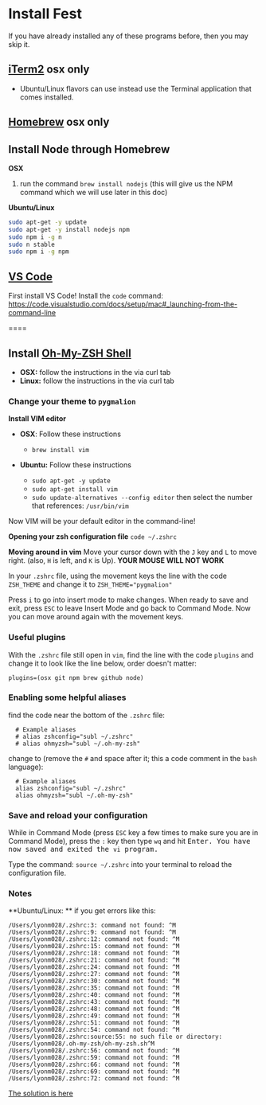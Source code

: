 # Install Fest
If you have already installed any of these programs before, then you may skip it.

## [iTerm2](http://iterm2.com/) **osx only**
- Ubuntu/Linux flavors can use instead use the Terminal application that comes installed.

## [Homebrew](http://brew.sh/#install) **osx only**

## Install Node through Homebrew
**OSX**
1. run the command `brew install nodejs` (this will give us the NPM command which we will use later in this doc)

**Ubuntu/Linux**

```bash
sudo apt-get -y update
sudo apt-get -y install nodejs npm
sudo npm i -g n
sudo n stable
sudo npm i -g npm
```

## [VS Code](https://code.visualstudio.com/)
First install VS Code!
Install the `code` command: https://code.visualstudio.com/docs/setup/mac#_launching-from-the-command-line

====

## Install [Oh-My-ZSH Shell](http://ohmyz.sh/)

- **OSX:** follow the instructions in the via curl tab
- **Linux:** follow the instructions in the via curl tab

### Change your theme to `pygmalion`

**Install VIM editor**
- **OSX**: Follow these instructions
  - `brew install vim`

- **Ubuntu:** Follow these instructions
  - `sudo apt-get -y update`
  - `sudo apt-get install vim`
  - `sudo update-alternatives --config editor` then select the number that references: `/usr/bin/vim`

Now VIM will be your default editor in the command-line!

**Opening your zsh configuration file**
`code ~/.zshrc`

**Moving around in vim**
Move your cursor down with the `J` key and `L` to move right. (also, `H` is left, and `K` is Up). **YOUR MOUSE WILL NOT WORK**

In your `.zshrc` file, using the movement keys the line with the code `ZSH_THEME` and change it to `ZSH_THEME="pygmalion"`

Press `i` to go into insert mode to make changes.
When ready to save and exit, press `ESC` to leave Insert Mode and go back to Command Mode. Now you can move around again with the movement keys.

### Useful plugins
With the `.zshrc` file still open in `vim`, find the line with the code `plugins` and change it to look like the line below, order doesn't matter:

`plugins=(osx git npm brew github node)`

### Enabling some helpful aliases
find the code near the bottom of the `.zshrc` file:

```
  # Example aliases
  # alias zshconfig="subl ~/.zshrc"
  # alias ohmyzsh="subl ~/.oh-my-zsh"
```

change to (remove the `#` and space after it; this a code comment in the `bash` language):

```
  # Example aliases
  alias zshconfig="subl ~/.zshrc"
  alias ohmyzsh="subl ~/.oh-my-zsh"
```

### Save and reload your configuration
While in Command Mode (press `ESC` key a few times to make sure you are in Command Mode), press the `:` key then type `wq` and hit <kbd>Enter</kdb>. You have now saved and exited  the `vi` program.

Type the command: `source ~/.zshrc` into your terminal to reload the configuration file.

### Notes
**Ubuntu/Linux: ** if you get errors like this:

```
/Users/lyonm028/.zshrc:3: command not found: ^M
/Users/lyonm028/.zshrc:9: command not found: ^M
/Users/lyonm028/.zshrc:12: command not found: ^M
/Users/lyonm028/.zshrc:15: command not found: ^M
/Users/lyonm028/.zshrc:18: command not found: ^M
/Users/lyonm028/.zshrc:21: command not found: ^M
/Users/lyonm028/.zshrc:24: command not found: ^M
/Users/lyonm028/.zshrc:27: command not found: ^M
/Users/lyonm028/.zshrc:30: command not found: ^M
/Users/lyonm028/.zshrc:35: command not found: ^M
/Users/lyonm028/.zshrc:40: command not found: ^M
/Users/lyonm028/.zshrc:43: command not found: ^M
/Users/lyonm028/.zshrc:48: command not found: ^M
/Users/lyonm028/.zshrc:49: command not found: ^M
/Users/lyonm028/.zshrc:51: command not found: ^M
/Users/lyonm028/.zshrc:54: command not found: ^M
/Users/lyonm028/.zshrc:source:55: no such file or directory: /Users/lyonm028/.oh-my-zsh/oh-my-zsh.sh^M
/Users/lyonm028/.zshrc:56: command not found: ^M
/Users/lyonm028/.zshrc:59: command not found: ^M
/Users/lyonm028/.zshrc:66: command not found: ^M
/Users/lyonm028/.zshrc:69: command not found: ^M
/Users/lyonm028/.zshrc:72: command not found: ^M
```

[The solution is here](https://github.com/robbyrussell/oh-my-zsh/issues/1363#issuecomment-11144048)
